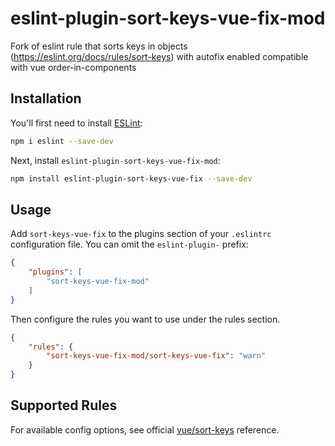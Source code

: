 # eslint-plugin-sort-keys-vue-fix-mod

Fork of eslint rule that sorts keys in objects (https://eslint.org/docs/rules/sort-keys) with autofix enabled compatible with vue order-in-components

## Installation

You'll first need to install [ESLint](https://eslint.org/):

```sh
npm i eslint --save-dev
```

Next, install `eslint-plugin-sort-keys-vue-fix-mod`:

```sh
npm install eslint-plugin-sort-keys-vue-fix --save-dev
```

## Usage

Add `sort-keys-vue-fix` to the plugins section of your `.eslintrc` configuration file. You can omit the `eslint-plugin-` prefix:

```json
{
    "plugins": [
        "sort-keys-vue-fix-mod"
    ]
}
```


Then configure the rules you want to use under the rules section.

```json
{
    "rules": {
        "sort-keys-vue-fix-mod/sort-keys-vue-fix": "warn"
    }
}
```

## Supported Rules

For available config options, see official [vue/sort-keys](https://eslint.vuejs.org/rules/sort-keys.html) reference.
